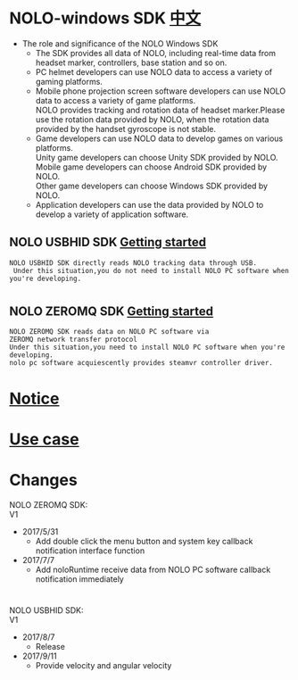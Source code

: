 # NOLO-windows SDK   [中文](https://github.com/NOLOVR/NOLO-Windows-SDK/blob/master/README_CN.md)

- The role and significance of the NOLO Windows SDK  
    * The SDK provides all data of NOLO, including real-time data from headset marker, controllers, base station and so on. 
    * PC helmet developers can use NOLO  data to access  a variety of gaming platforms.  
    * Mobile phone projection screen software developers can use NOLO data to access a variety of game platforms.  
      NOLO provides tracking and rotation data of headset marker.Please use the rotation data provided by NOLO, when the rotation data provided by the handset gyroscope is not stable.  
    * Game developers can use NOLO data to develop games on various platforms.  
      Unity game developers can choose Unity SDK provided by NOLO.  
      Mobile game developers can choose Android SDK provided by NOLO.  
      Other game developers can choose Windows SDK provided by NOLO.  
    * Application developers can use the data provided by NOLO to develop a variety of application software.   
## NOLO USBHID SDK [Getting started](https://github.com/NOLOVR/NOLO-Windows-SDK/blob/master/HIDGetStarted.md) 
    NOLO USBHID SDK directly reads NOLO tracking data through USB.  
     Under this situation,you do not need to install NOLO PC software when you're developing.
#
## NOLO ZEROMQ SDK [Getting started](https://github.com/NOLOVR/NOLO-Windows-SDK/blob/master/GetStarted.md) 
    NOLO ZEROMQ SDK reads data on NOLO PC software via ZEROMQ network transfer protocol  
    Under this situation,you need to install NOLO PC software when you're developing.  
    nolo pc software acquiescently provides steamvr controller driver. 
#


# [Notice](https://github.com/NOLOVR/NOLO-Windows-SDK/blob/master/NOLOVR/NOLO_USBHID_SDK/Notice_EN.pdf)
# [Use case](https://github.com/NOLOVR/NOLO-Windows-SDK/tree/master/Examples)
# Changes  
NOLO ZEROMQ SDK:  
V1
- 2017/5/31  
  * Add double click the menu button and system key callback notification interface function 
- 2017/7/7  
  * Add noloRuntime receive data from NOLO PC software callback notification immediately  
#
NOLO USBHID SDK:  
V1
- 2017/8/7
  * Release  
- 2017/9/11  
  * Provide velocity and angular velocity
#

        
        
